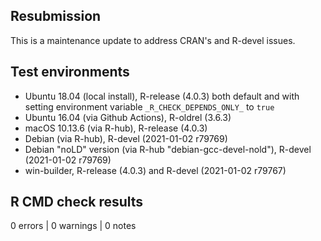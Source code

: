 ## Resubmission

This is a maintenance update to address CRAN's and R-devel issues.

## Test environments

* Ubuntu 18.04 (local install), R-release (4.0.3) both default and with setting environment variable `_R_CHECK_DEPENDS_ONLY_` to `true`
* Ubuntu 16.04 (via Github Actions), R-oldrel (3.6.3)
* macOS 10.13.6 (via R-hub), R-release (4.0.3)
* Debian (via R-hub), R-devel (2021-01-02 r79769)
* Debian "noLD" version (via R-hub "debian-gcc-devel-nold"), R-devel (2021-01-02 r79769)
* win-builder, R-release (4.0.3) and R-devel (2021-01-02 r79767)

## R CMD check results

0 errors | 0 warnings | 0 notes
